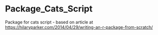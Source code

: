# Package_Cats_Script
Package for cats script - based on article at https://hilaryparker.com/2014/04/29/writing-an-r-package-from-scratch/
